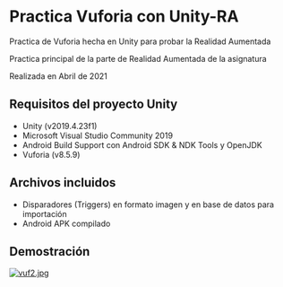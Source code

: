 # Practica Vuforia con Unity-RA
Practica de Vuforia hecha en Unity para probar la Realidad Aumentada

Practica principal de la parte de Realidad Aumentada de la asignatura

Realizada en Abril de 2021

## Requisitos del proyecto Unity

- Unity (v2019.4.23f1)
- Microsoft Visual Studio Community 2019
- Android Build Support con Android SDK & NDK Tools y OpenJDK
- Vuforia (v8.5.9)

## Archivos incluidos
- Disparadores (Triggers) en formato imagen y en base de datos para importación
- Android APK compilado

## Demostración
[![vuf2.jpg](https://i.postimg.cc/gjg1CxDr/vuf2.jpg)](https://postimg.cc/2LBHv8gf)
